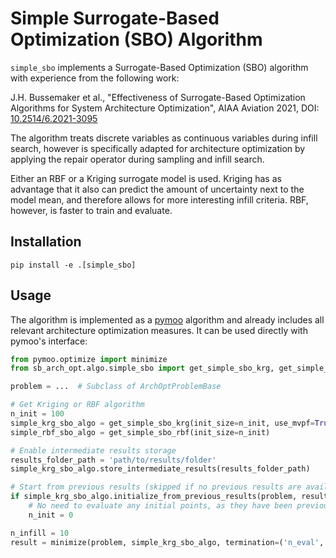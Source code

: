 # Simple Surrogate-Based Optimization (SBO) Algorithm

`simple_sbo` implements a Surrogate-Based Optimization (SBO) algorithm with experience from the following work:

J.H. Bussemaker et al., "Effectiveness of Surrogate-Based Optimization Algorithms for System Architecture Optimization",
AIAA Aviation 2021, DOI: [10.2514/6.2021-3095](https://arc.aiaa.org/doi/10.2514/6.2021-3095)

The algorithm treats discrete variables as continuous variables during infill search, however is specifically adapted
for architecture optimization by applying the repair operator during sampling and infill search.

Either an RBF or a Kriging surrogate model is used. Kriging has as advantage that it also can predict the amount of
uncertainty next to the model mean, and therefore allows for more interesting infill criteria. RBF, however, is faster
to train and evaluate.

## Installation

```
pip install -e .[simple_sbo]
```

## Usage

The algorithm is implemented as a [pymoo](https://pymoo.org/) algorithm and already includes all relevant architecture
optimization measures. It can be used directly with pymoo's interface:

```python
from pymoo.optimize import minimize
from sb_arch_opt.algo.simple_sbo import get_simple_sbo_krg, get_simple_sbo_rbf

problem = ...  # Subclass of ArchOptProblemBase

# Get Kriging or RBF algorithm
n_init = 100
simple_krg_sbo_algo = get_simple_sbo_krg(init_size=n_init, use_mvpf=True, use_ei=False, min_pof=.5)
simple_rbf_sbo_algo = get_simple_sbo_rbf(init_size=n_init)

# Enable intermediate results storage
results_folder_path = 'path/to/results/folder'
simple_krg_sbo_algo.store_intermediate_results(results_folder_path)

# Start from previous results (skipped if no previous results are available)
if simple_krg_sbo_algo.initialize_from_previous_results(problem, results_folder_path):
    # No need to evaluate any initial points, as they have been previously evaluated
    n_init = 0

n_infill = 10
result = minimize(problem, simple_krg_sbo_algo, termination=('n_eval', n_init+n_infill))
```
